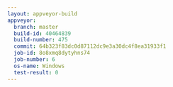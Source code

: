 ```yaml
---
layout: appveyor-build
appveyor:
  branch: master
  build-id: 40464839
  build-number: 475
  commit: 64b323f83dc0d87112dc9e3a30dc4f8ea31933f1
  job-id: 8o8xmq8dytyhns74
  job-number: 6
  os-name: Windows
  test-result: 0
---
```

